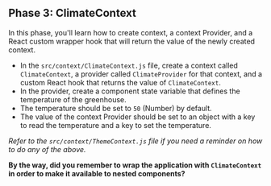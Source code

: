 ## Phase 3: ClimateContext

In this phase, you'll learn how to create context, a context Provider, and
a React custom wrapper hook that will return the value of the newly created
context.

- In the `src/context/ClimateContext.js` file, create a context called
  `ClimateContext`, a provider called `ClimateProvider` for that context, and a
  custom React hook that returns the value of `ClimateContext`.
- In the provider, create a component state variable that defines the
  temperature of the greenhouse.
- The temperature should be set to `50` (Number) by default.
- The value of the context Provider should be set to an object with a key to
  read the temperature and a key to set the temperature.

_Refer to the `src/context/ThemeContext.js` file if you need a reminder on how
to do any of the above._

**By the way, did you remember to wrap the application with `ClimateContext` in
order to make it available to nested components?**

[React Slider]: https://www.npmjs.com/package/react-slider